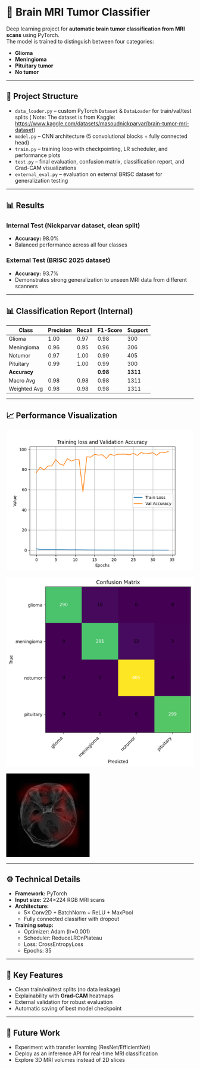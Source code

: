# 🧠 Brain MRI Tumor Classifier

Deep learning project for **automatic brain tumor classification from MRI scans** using PyTorch.  
The model is trained to distinguish between four categories:  
- **Glioma**  
- **Meningioma**  
- **Pituitary tumor**  
- **No tumor**

---

## 📂 Project Structure
- `data_loader.py` – custom PyTorch `Dataset` & `DataLoader` for train/val/test splits  ( Note: The dataset is from Kaggle: https://www.kaggle.com/datasets/masoudnickparvar/brain-tumor-mri-dataset)
- `model.py` – CNN architecture (5 convolutional blocks + fully connected head)  
- `train.py` – training loop with checkpointing, LR scheduler, and performance plots  
- `test.py` – final evaluation, confusion matrix, classification report, and Grad-CAM visualizations  
- `external_eval.py` – evaluation on external BRISC dataset for generalization testing  

---

## 📊 Results

### Internal Test (Nickparvar dataset, clean split)
- **Accuracy:** 98.0%  
- Balanced performance across all four classes  
          
### External Test (BRISC 2025 dataset)
- **Accuracy:** 93.7%  
- Demonstrates strong generalization to unseen MRI data from different scanners  

---

## 📊 Classification Report (Internal)

| Class       | Precision | Recall | F1-Score | Support |
|-------------|-----------|--------|----------|---------|
| Glioma      | 1.00      | 0.97   | 0.98     | 300     |
| Meningioma  | 0.96      | 0.95   | 0.96     | 306     |
| Notumor     | 0.97      | 1.00   | 0.99     | 405     |
| Pituitary   | 0.99      | 1.00   | 0.99     | 300     |
| **Accuracy**|           |        | **0.98** | **1311**|
| Macro Avg   | 0.98      | 0.98   | 0.98     | 1311    |
| Weighted Avg| 0.98      | 0.98   | 0.98     | 1311    |

---

## 📈 Performance Visualization

![loss_acc](loss_accuracy.png)

![cm](confusion_matrix.png)

![gradcam](gradcam_samples/gradcam_0_glioma_pred-glioma.png)

---

## ⚙️ Technical Details
- **Framework:** PyTorch  
- **Input size:** 224×224 RGB MRI scans  
- **Architecture:**  
  - 5× Conv2D + BatchNorm + ReLU + MaxPool  
  - Fully connected classifier with dropout  
- **Training setup:**  
  - Optimizer: Adam (lr=0.001)  
  - Scheduler: ReduceLROnPlateau  
  - Loss: CrossEntropyLoss  
  - Epochs: 35  

---

## 📌 Key Features
- Clean train/val/test splits (no data leakage)  
- Explainability with **Grad-CAM** heatmaps  
- External validation for robust evaluation  
- Automatic saving of best model checkpoint  

---

## 🚀 Future Work
- Experiment with transfer learning (ResNet/EfficientNet)  
- Deploy as an inference API for real-time MRI classification  
- Explore 3D MRI volumes instead of 2D slices  
